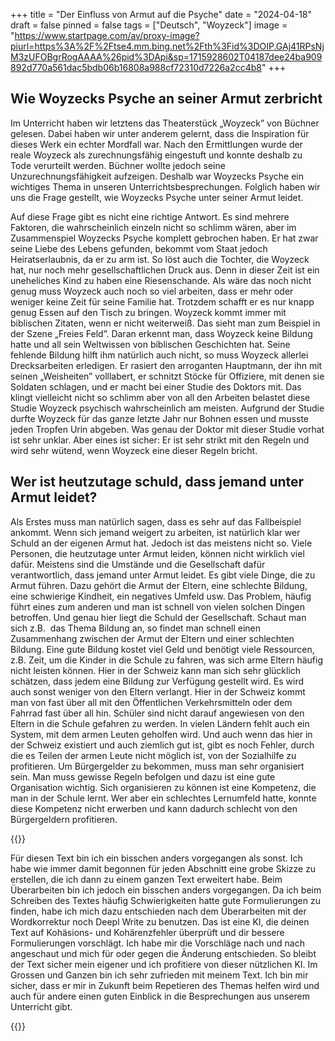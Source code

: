 +++
title = "Der Einfluss von Armut auf die Psyche"
date = "2024-04-18"
draft = false
pinned = false
tags = ["Deutsch", "Woyzeck"]
image = "https://www.startpage.com/av/proxy-image?piurl=https%3A%2F%2Ftse4.mm.bing.net%2Fth%3Fid%3DOIP.GAj41RPsNjM3zUFOBgrRogAAAA%26pid%3DApi&sp=1715928602T04187dee24ba909892d770a561dac5bdb06b16808a988cf72310d7226a2cc4b8"
+++
## Wie Woyzecks Psyche an seiner Armut zerbricht

Im Unterricht haben wir letztens das Theaterstück „Woyzeck” von Büchner gelesen. Dabei haben wir unter anderem gelernt, dass die Inspiration für dieses Werk ein echter Mordfall war. Nach den Ermittlungen wurde der reale Woyzeck als zurechnungsfähig eingestuft und konnte deshalb zu Tode verurteilt werden. Büchner wollte jedoch seine Unzurechnungsfähigkeit aufzeigen. Deshalb war Woyzecks Psyche ein wichtiges Thema in unseren Unterrichtsbesprechungen. Folglich haben wir uns die Frage gestellt, wie Woyzecks Psyche unter seiner Armut leidet.

Auf diese Frage gibt es nicht eine richtige Antwort. Es sind mehrere Faktoren, die wahrscheinlich einzeln nicht so schlimm wären, aber im Zusammenspiel Woyzecks Psyche komplett gebrochen haben. Er hat zwar seine Liebe des Lebens gefunden, bekommt vom Staat jedoch Heiratserlaubnis, da er zu arm ist. So löst auch die Tochter, die Woyzeck hat, nur noch mehr gesellschaftlichen Druck aus. Denn in dieser Zeit ist ein uneheliches Kind zu haben eine Riesenschande. Als wäre das noch nicht genug muss Woyzeck auch noch so viel arbeiten, dass er mehr oder weniger keine Zeit für seine Familie hat. Trotzdem schafft er es nur knapp genug Essen auf den Tisch zu bringen. Woyzeck kommt immer mit biblischen Zitaten, wenn er nicht weiterweiß. Das sieht man zum Beispiel in der Szene „Freies Feld”. Daran erkennt man, dass Woyzeck keine Bildung hatte und all sein Weltwissen von biblischen Geschichten hat. Seine fehlende Bildung hilft ihm natürlich auch nicht, so muss Woyzeck allerlei Drecksarbeiten erledigen. Er rasiert den arroganten Hauptmann, der ihn mit seinen „Weisheiten” volllabert, er schnitzt Stöcke für Offiziere, mit denen sie Soldaten schlagen, und er macht bei einer Studie des Doktors mit. Das klingt vielleicht nicht so schlimm aber von all den Arbeiten belastet diese Studie Woyzeck psychisch wahrscheinlich am meisten. Aufgrund der Studie durfte Woyzeck für das ganze letzte Jahr nur Bohnen essen und musste jeden Tropfen Urin abgeben. Was genau der Doktor mit dieser Studie vorhat ist sehr unklar. Aber eines ist sicher: Er ist sehr strikt mit den Regeln und wird sehr wütend, wenn Woyzeck eine dieser Regeln bricht.

## Wer ist heutzutage schuld, dass jemand unter Armut leidet?

Als Erstes muss man natürlich sagen, dass es sehr auf das Fallbeispiel ankommt. Wenn sich jemand weigert zu arbeiten, ist natürlich klar wer Schuld an der eigenen Armut hat. Jedoch ist das meistens nicht so. Viele Personen, die heutzutage unter Armut leiden, können nicht wirklich viel dafür. Meistens sind die Umstände und die Gesellschaft dafür verantwortlich, dass jemand unter Armut leidet. Es gibt viele Dinge, die zu Armut führen. Dazu gehört die Armut der Eltern, eine schlechte Bildung, eine schwierige Kindheit, ein negatives Umfeld usw. Das Problem, häufig führt eines zum anderen und man ist schnell von vielen solchen Dingen betroffen. Und genau hier liegt die Schuld der Gesellschaft. Schaut man sich z.B.  das Thema Bildung an, so findet man schnell einen Zusammenhang zwischen der Armut der Eltern und einer schlechten Bildung. Eine gute Bildung kostet viel Geld und benötigt viele Ressourcen, z.B. Zeit, um die Kinder in die Schule zu fahren, was sich arme Eltern häufig nicht leisten können. Hier in der Schweiz kann man sich sehr glücklich schätzen, dass jedem eine Bildung zur Verfügung gestellt wird. Es wird auch sonst weniger von den Eltern verlangt. Hier in der Schweiz kommt man von fast über all mit den Öffentlichen Verkehrsmitteln oder dem Fahrrad fast über all hin. Schüler sind nicht darauf angewiesen von den Eltern in die Schule gefahren zu werden. In vielen Ländern fehlt auch ein System, mit dem armen Leuten geholfen wird. Und auch wenn das hier in der Schweiz existiert und auch ziemlich gut ist, gibt es noch Fehler, durch die es Teilen der armen Leute nicht möglich ist, von der Sozialhilfe zu profitieren. Um Bürgergelder zu bekommen, muss man sehr organisiert sein. Man muss gewisse Regeln befolgen und dazu ist eine gute Organisation wichtig. Sich organisieren zu können ist eine Kompetenz, die man in der Schule lernt. Wer aber ein schlechtes Lernumfeld hatte, konnte diese Kompetenz nicht erwerben und kann dadurch schlecht von den Bürgergeldern profitieren.

{{<box title="Metatext">}}

Für diesen Text bin ich ein bisschen anders vorgegangen als sonst. Ich habe wie immer damit begonnen für jeden Abschnitt eine grobe Skizze zu erstellen, die ich dann zu einem ganzen Text erweitert habe. Beim Überarbeiten bin ich jedoch ein bisschen anders vorgegangen. Da ich beim Schreiben des Textes häufig Schwierigkeiten hatte gute Formulierungen zu finden, habe ich mich dazu entschieden nach dem Überarbeiten mit der Wordkorrektur noch Deepl Write zu benutzen. Das ist eine KI, die deinen Text auf Kohäsions- und Kohärenzfehler überprüft und dir bessere Formulierungen vorschlägt. Ich habe mir die Vorschläge nach und nach angeschaut und mich für oder gegen die Änderung entschieden. So bleibt der Text sicher mein eigener und ich profitiere von dieser nützlichen KI. Im Grossen und Ganzen bin ich sehr zufrieden mit meinem Text. Ich bin mir sicher, dass er mir in Zukunft beim Repetieren des Themas helfen wird und auch für andere einen guten Einblick in die Besprechungen aus unserem Unterricht gibt. 

{{</box>}}